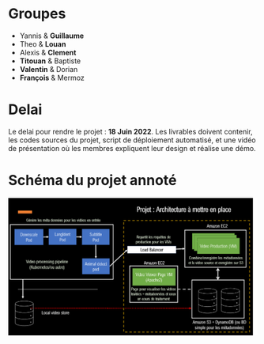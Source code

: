 
# Groupes

- Yannis & **Guillaume**
- Theo & **Louan**
- Alexis & **Clement**
- **Titouan** & Baptiste
- **Valentin** & Dorian
- **François** & Mermoz

# Delai

Le delai pour rendre le projet : **18 Juin 2022**.
Les livrables doivent contenir, les codes sources du projet, script de déploiement automatisé, et une vidéo de présentation où les membres expliquent leur design et réalise une démo. 

# Schéma du projet annoté

![Projet annoté](/projet/proj_snr.png)

